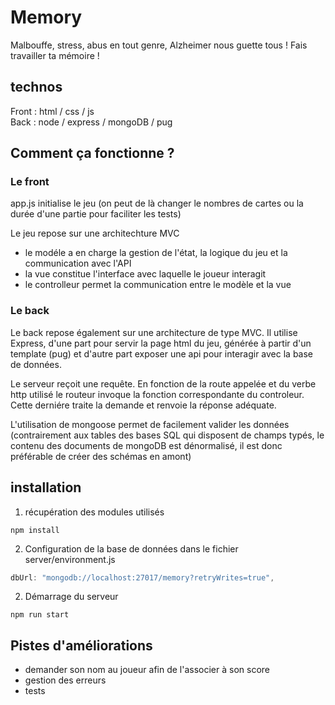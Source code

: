 # Memory

Malbouffe, stress, abus en tout genre, Alzheimer nous guette tous ! Fais travailler ta mémoire !

## technos 

Front : html / css / js  
Back : node / express / mongoDB / pug  

## Comment ça fonctionne ?

### Le front

app.js initialise le jeu (on peut de là changer le nombres de cartes ou la durée d'une partie pour faciliter les tests)

Le jeu repose sur une architechture MVC
  - le modéle a en charge la gestion de l'état, la logique du jeu et la communication avec l'API
  - la vue constitue l'interface avec laquelle le joueur interagit
  - le controlleur permet la communication entre le modèle et la vue

### Le back

Le back repose également sur une architecture de type MVC. Il utilise Express, d'une part pour servir la page html du jeu, générée à partir d'un template (pug) et d'autre part exposer une api pour interagir avec la base de données.

Le serveur reçoit une requête. En fonction de la route appelée et du verbe http utilisé le routeur invoque la fonction correspondante du controleur. Cette derniére traite la demande et renvoie la réponse adéquate.

L'utilisation de mongoose permet de facilement valider les données (contrairement aux tables des bases SQL qui disposent de champs typés, le contenu des documents de mongoDB est dénormalisé, il est donc préférable de créer des schémas en amont)

## installation

1. récupération des modules utilisés 
```
npm install
```
2. Configuration de la base de données dans le fichier server/environment.js
```javascript
dbUrl: "mongodb://localhost:27017/memory?retryWrites=true",
```
2. Démarrage du serveur 
```
npm run start
```

## Pistes d'améliorations

- demander son nom au joueur afin de l'associer à son score
- gestion des erreurs
- tests
